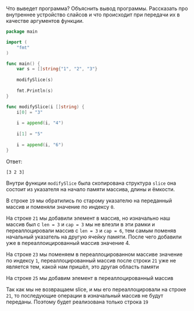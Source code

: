Что выведет программа? Объяснить вывод программы. Рассказать про внутреннее устройство слайсов и что происходит при передачи их в качестве аргументов функции.

```go
package main

import (
	"fmt"
)

func main() {
	var s = []string{"1", "2", "3"}
	
	modifySlice(s)
	
	fmt.Println(s)
}

func modifySlice(i []string) {
	i[0] = "3"
	
	i = append(i, "4")
	
	i[1] = "5"
	
	i = append(i, "6")
}
```

Ответ:

```
[3 2 3]
```

Внутри функции `modifySlice` была скопирована структура `slice` она состоит из указателя на начало памяти массива, длины и ёмкости.

В строке `19` мы обратились по старому указателю на переданный массив и поменяли значение по индексу `0`.

На строке `21` мы добавили элемент в массив, но изначально наш массив был с `len = 3` и `cap = 3` мы не влезли в эти рамки и переаллоцировали массив с `len = 3` и `cap = 6`, тем самым поменяв начальный указатель на другую ячейку памяти. После чего добавили уже в переаллоицированный массив значение 4.

На строке `23` мы поменяем в переаллоцированном массиве значение по индексу `1`, переаллоцированный массив после строки `21` уже не является тем, какой нам пришёл, это другая область памяти

На строке `25` мы добавим элемент в переаллоцированный массив

Так как мы не возвращаем slice, и мы его переаллоцировали на строке `21`, то последующие операции в изначальный массив не будут переданы. Поэтому будет реализована только строка `19`